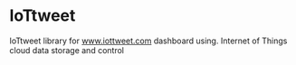 # IoTtweet
IoTtweet library for www.iottweet.com dashboard using. Internet of Things cloud data storage and control
